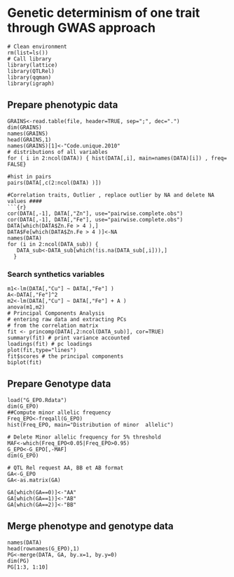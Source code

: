 
# Genetic determinism of one trait through GWAS approach #

```{r}
# Clean environment
rm(list=ls())
# Call library 
library(lattice)
library(QTLRel)
library(qqman)
library(igraph)
```
## Prepare phenotypic data ##
```{r}
GRAINS<-read.table(file, header=TRUE, sep=";", dec=".")
dim(GRAINS)
names(GRAINS)
head(GRAINS,1)
names(GRAINS)[1]<-"Code.unique.2010"
# distributions of all variables 
for ( i in 2:ncol(DATA)) { hist(DATA[,i], main=names(DATA)[i]) , freq= FALSE}

#hist in pairs
pairs(DATA[,c(2:ncol(DATA) )])

#Correlation traits, Outlier , replace outlier by NA and delete NA values ####
```{r}
cor(DATA[,-1], DATA[,"Zn"], use="pairwise.complete.obs")
cor(DATA[,-1], DATA[,"Fe"], use="pairwise.complete.obs")
DATA[which(DATA$Zn.Fe > 4 ),]
DATA$Fe[which(DATA$Zn.Fe > 4 )]<-NA
names(DATA)
for (i in 2:ncol(DATA_sub)) { 
   DATA_sub<-DATA_sub[which(!is.na(DATA_sub[,i])),]
  }
```

### Search synthetics variables ###

```{r}
m1<-lm(DATA[,"Cu"] ~ DATA[,"Fe"] )
A<-DATA[,"Fe"]^2
m2<-lm(DATA[,"Cu"] ~ DATA[,"Fe"] + A )
anova(m1,m2)
# Principal Components Analysis
# entering raw data and extracting PCs
# from the correlation matrix
fit <- princomp(DATA[,2:ncol(DATA_sub)], cor=TRUE)
summary(fit) # print variance accounted 
loadings(fit) # pc loadings
plot(fit,type="lines") 
fit$scores # the principal components
biplot(fit)

```
 
 ## Prepare Genotype data ##

```{r}
load("G_EPO.Rdata")
dim(G_EPO)
##Compute minor allelic frequency 
Freq_EPO<-freqall(G_EPO)
hist(Freq_EPO, main="Distribution of minor  allelic")

# Delete Minor allelic frequency for 5% threshold
MAF<-which(Freq_EPO<0.05|Freq_EPO>0.95)
G_EPO<-G_EPO[,-MAF]
dim(G_EPO)

# QTL Rel request AA, BB et AB format
GA<-G_EPO
GA<-as.matrix(GA)

GA[which(GA==0)]<-"AA"
GA[which(GA==1)]<-"AB"
GA[which(GA==2)]<-"BB"
```

## Merge phenotype and genotype data ##

```{r}
names(DATA)
head(rownames(G_EPO),1)
PG<-merge(DATA, GA, by.x=1, by.y=0)
dim(PG)
PG[1:3, 1:10]
```

